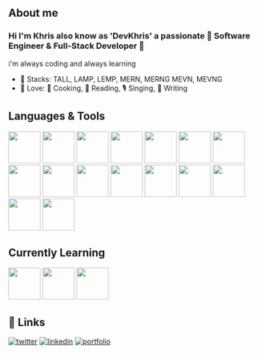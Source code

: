 
## About me
### Hi I'm Khris also know as 'DevKhris' a passionate :tada: Software Engineer & Full-Stack Developer :tada: 
i'm always coding and always learning


- 🧰  Stacks: TALL, LAMP, LEMP, MERN, MERNG MEVN, MEVNG
- 💙 Love: 🍘 Cooking, 📘 Reading, 🎙️ Singing, 📝 Writing

## Languages & Tools
<img src="https://cdn.jsdelivr.net/gh/devicons/devicon/icons/vscode/vscode-original.svg" width=64 height=64 /> <img src="https://cdn.jsdelivr.net/gh/devicons/devicon/icons/git/git-original.svg" width=64 height=64 /> <img src="https://cdn.jsdelivr.net/gh/devicons/devicon/icons/github/github-original.svg" width=64 height=64 /> <img src="https://cdn.jsdelivr.net/gh/devicons/devicon/icons/html5/html5-plain-wordmark.svg" width=64 height=64 /> <img src="https://cdn.jsdelivr.net/gh/devicons/devicon/icons/css3/css3-plain-wordmark.svg" width=64 height=64 /> <img src="https://cdn.jsdelivr.net/gh/devicons/devicon/icons/javascript/javascript-plain.svg" width=64 height=64 /> 
 <img src="https://cdn.jsdelivr.net/gh/devicons/devicon/icons/typescript/typescript-original.svg" width=64 height=64/> <img src="https://cdn.jsdelivr.net/gh/devicons/devicon/icons/nodejs/nodejs-plain.svg" width=64 height=64 /> <img src="https://cdn.jsdelivr.net/gh/devicons/devicon/icons/react/react-original.svg" width=64 height=64 /> <img src="https://cdn.jsdelivr.net/gh/devicons/devicon/icons/vuejs/vuejs-original.svg" width=64 height=64 /> <img src="https://cdn.jsdelivr.net/gh/devicons/devicon/icons/php/php-plain.svg" width=64 height=64 /> <img src="https://cdn.jsdelivr.net/gh/devicons/devicon/icons/laravel/laravel-plain.svg" width=64 height=64 /> <img src="https://cdn.jsdelivr.net/gh/devicons/devicon/icons/mongodb/mongodb-plain.svg" width=64 height=64 /> <img src="https://cdn.jsdelivr.net/gh/devicons/devicon/icons/mysql/mysql-plain-wordmark.svg" width=64 height=64 /> <img src="https://cdn.jsdelivr.net/gh/devicons/devicon/icons/postgresql/postgresql-plain-wordmark.svg"  width=64 height=64  /> <img src="https://cdn.jsdelivr.net/gh/devicons/devicon/icons/graphql/graphql-plain.svg" width=64 height=64  />
## Currently Learning
<img src="https://cdn.jsdelivr.net/gh/devicons/devicon/icons/redux/redux-original.svg" width=64 height=64 /> <img src="https://cdn.jsdelivr.net/gh/devicons/devicon/icons/nestjs/nestjs-plain.svg" width=64 height=64/> <img 
src="https://cdn.jsdelivr.net/gh/devicons/devicon/icons/python/python-plain.svg" width=64 height=64/>
## 🔗 Links

[![twitter](https://img.shields.io/badge/twitter-1DA1F2?style=for-the-badge&logo=twitter&logoColor=white)](https://twitter.com/devkhris)
[![linkedin](https://img.shields.io/badge/linkedin-0A66C2?style=for-the-badge&logo=linkedin&logoColor=white)](https://www.linkedin.com/in/devkhris)
[![portfolio](https://img.shields.io/badge/my_portfolio-000?style=for-the-badge&logo=ko-fi&logoColor=white)](https://devkhris.com/)

